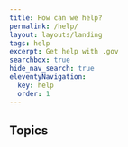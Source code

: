 ```yaml
---
title: How can we help?
permalink: /help/
layout: layouts/landing
tags: help
excerpt: Get help with .gov
searchbox: true
hide_nav_search: true
eleventyNavigation:
  key: help
  order: 1
---
```


## Topics
